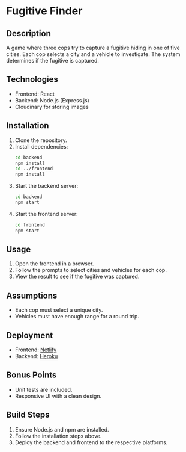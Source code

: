 # Fugitive Finder

## Description
A game where three cops try to capture a fugitive hiding in one of five cities. Each cop selects a city and a vehicle to investigate. The system determines if the fugitive is captured.

## Technologies
- Frontend: React
- Backend: Node.js (Express.js)
- Cloudinary for storing images

## Installation
1. Clone the repository.
2. Install dependencies:
    ```bash
    cd backend
    npm install
    cd ../frontend
    npm install
    ```
3. Start the backend server:
    ```bash
    cd backend
    npm start
    ```
4. Start the frontend server:
    ```bash
    cd frontend
    npm start
    ```

## Usage
1. Open the frontend in a browser.
2. Follow the prompts to select cities and vehicles for each cop.
3. View the result to see if the fugitive was captured.

## Assumptions
- Each cop must select a unique city.
- Vehicles must have enough range for a round trip.

## Deployment
- Frontend: [Netlify](https://www.netlify.com/)
- Backend: [Heroku](https://www.heroku.com/)

## Bonus Points
- Unit tests are included.
- Responsive UI with a clean design.

## Build Steps
1. Ensure Node.js and npm are installed.
2. Follow the installation steps above.
3. Deploy the backend and frontend to the respective platforms.
